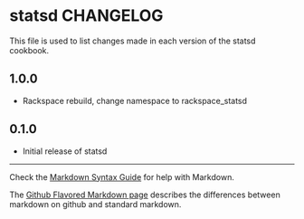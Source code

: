 statsd CHANGELOG
================

This file is used to list changes made in each version of the statsd cookbook.

1.0.0
-----
- Rackspace rebuild, change namespace to rackspace_statsd

0.1.0
-----
- Initial release of statsd

- - -
Check the [Markdown Syntax Guide](http://daringfireball.net/projects/markdown/syntax) for help with Markdown.

The [Github Flavored Markdown page](http://github.github.com/github-flavored-markdown/) describes the differences between markdown on github and standard markdown.
